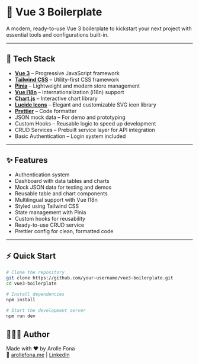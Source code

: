 # 🚀 Vue 3 Boilerplate

A modern, ready-to-use Vue 3 boilerplate to kickstart your next project with essential tools and configurations built-in.

---

## 🧰 Tech Stack

- [**Vue 3**](https://vuejs.org/) – Progressive JavaScript framework
- [**Tailwind CSS**](https://tailwindcss.com/) – Utility-first CSS framework
- [**Pinia**](https://pinia.vuejs.org/) – Lightweight and modern store management
- [**Vue I18n**](https://vue-i18n.intlify.dev/) – Internationalization (i18n) support
- [**Chart.js**](https://www.chartjs.org/) – Interactive chart library
- [**Lucide Icons**](https://lucide.dev/) – Elegant and customizable SVG icon library
- [**Prettier**](https://prettier.io/) – Code formatter
- JSON mock data – For demo and prototyping
- Custom Hooks – Reusable logic to speed up development
- CRUD Services – Prebuilt service layer for API integration
- Basic Authentication – Login system included

---

## ✨ Features

- Authentication system
- Dashboard with data tables and charts
- Mock JSON data for testing and demos
- Reusable table and chart components
- Multilingual support with Vue I18n
- Styled using Tailwind CSS
- State management with Pinia
- Custom hooks for reusability
- Ready-to-use CRUD service
- Prettier config for clean, formatted code

---

## ⚡ Quick Start

```bash
# Clone the repository
git clone https://github.com/your-username/vue3-boilerplate.git
cd vue3-boilerplate

# Install dependencies
npm install

# Start the development server
npm run dev

```

## 👩🏽‍💻 Author

Made with ❤️ by Arolle Fona  
🔗 [arollefona.me](https://arollefona.me) | [LinkedIn](https://www.linkedin.com/in/arolle-fona-300705188)
